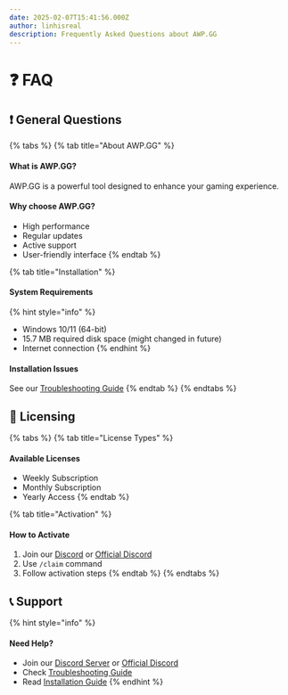 ```yaml
---
date: 2025-02-07T15:41:56.000Z
author: linhisreal
description: Frequently Asked Questions about AWP.GG
---
```


# ❓ FAQ

## ❗ General Questions

{% tabs %}
{% tab title="About AWP.GG" %}
#### What is AWP.GG?

AWP.GG is a powerful tool designed to enhance your gaming experience.

#### Why choose AWP.GG?

* High performance
* Regular updates
* Active support
* User-friendly interface
{% endtab %}

{% tab title="Installation" %}
#### System Requirements

{% hint style="info" %}
* Windows 10/11 (64-bit)
* 15.7 MB required disk space (might changed in future)
* Internet connection
{% endhint %}

#### Installation Issues

See our [Troubleshooting Guide](troubleshooting.md)
{% endtab %}
{% endtabs %}

## 📃 Licensing

{% tabs %}
{% tab title="License Types" %}
#### Available Licenses

* Weekly Subscription
* Monthly Subscription
* Yearly Access
{% endtab %}

{% tab title="Activation" %}
#### How to Activate

1. Join our [Discord](https://discord.gg/buyawp) or [Official Discord](https://discord.gg/awpgg)
2. Use `/claim` command
3. Follow activation steps
{% endtab %}
{% endtabs %}

## 📞 Support

{% hint style="info" %}
#### Need Help?

* Join our [Discord Server](https://discord.gg/buyawp) or [Official Discord](https://discord.gg/awpgg)
* Check [Troubleshooting Guide](troubleshooting.md)
* Read [Installation Guide](../getting-started/installation.md)
{% endhint %}
